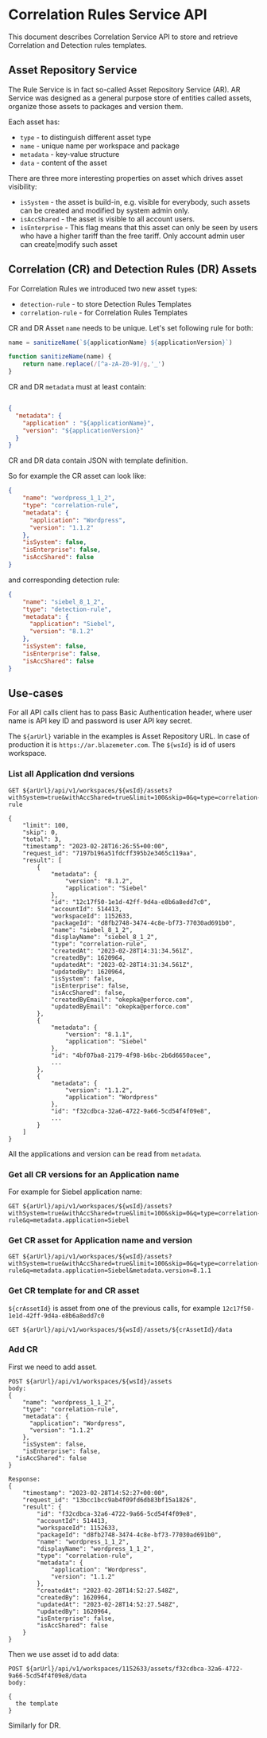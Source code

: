 # Correlation Rules Service API

This document describes Correlation Service API to store and retrieve Correlation and Detection rules templates.

## Asset Repository Service
The Rule Service is in fact so-called Asset Repository Service (AR). AR Service was designed as a general purpose store of 
entities called assets, organize those assets to packages and version them.

Each asset has:
* `type` - to distinguish different asset type
* `name` - unique name per workspace and package
* `metadata` - key-value structure
* `data` - content of the asset

There are three more interesting properties on asset which drives asset visibility:
* `isSystem` - the asset is build-in, e.g. visible for everybody, such assets can be created and modified by system admin only.
* `isAccShared` - the asset is visible to all account users.
* `isEnterprise` - This flag means that this asset can only be seen by users who have a higher tariff than the free tariff. Only account admin user can create|modify such asset

## Correlation (CR) and Detection Rules (DR) Assets

For Correlation Rules we introduced two new asset `type`s:
* `detection-rule` - to store Detection Rules Templates
* `correlation-rule` - for Correlation Rules Templates

CR and DR Asset `name` needs to be unique. Let's set following rule for both:


```javascript
name = sanitizeName(`${applicationName} ${applicationVersion}`)

function sanitizeName(name) {
    return name.replace(/[^a-zA-Z0-9]/g,'_')
}
```

CR and DR `metadata` must at least contain:

```json

{
  "metadata": {
    "application" : "${applicationName}",
    "version": "${applicationVersion}"
  }
}

```

CR and DR data contain JSON with template definition.

So for example the CR asset can look like:
```json
{
    "name": "wordpress_1_1_2",
    "type": "correlation-rule",
    "metadata": {
      "application": "Wordpress",
      "version": "1.1.2"
    },
  	"isSystem": false,
    "isEnterprise": false,
    "isAccShared": false
}
```
and corresponding detection rule:

```json
{
    "name": "siebel_8_1_2",
    "type": "detection-rule",
    "metadata": {
      "application": "Siebel",
      "version": "8.1.2"
    },
  	"isSystem": false,
    "isEnterprise": false,
    "isAccShared": false
}
```

## Use-cases

For all API calls client has to pass Basic Authentication header, where user name is API key ID and password is user API key secret.

The `${arUrl}` variable in the examples is Asset Repository URL. In case of production it is `https://ar.blazemeter.com`.
The `${wsId}` is id of users workspace.

### List all Application dnd versions

```
GET ${arUrl}/api/v1/workspaces/${wsId}/assets?withSystem=true&withAccShared=true&limit=100&skip=0&q=type=correlation-rule

{
    "limit": 100,
    "skip": 0,
    "total": 3,
    "timestamp": "2023-02-28T16:26:55+00:00",
    "request_id": "7197b196a51fdcff395b2e3465c119aa",
    "result": [
        {
            "metadata": {
                "version": "8.1.2",
                "application": "Siebel"
            },
            "id": "12c17f50-1e1d-42ff-9d4a-e8b6a8edd7c0",
            "accountId": 514413,
            "workspaceId": 1152633,
            "packageId": "d8fb2748-3474-4c8e-bf73-77030ad691b0",
            "name": "siebel_8_1_2",
            "displayName": "siebel_8_1_2",
            "type": "correlation-rule",
            "createdAt": "2023-02-28T14:31:34.561Z",
            "createdBy": 1620964,
            "updatedAt": "2023-02-28T14:31:34.561Z",
            "updatedBy": 1620964,
            "isSystem": false,
            "isEnterprise": false,
            "isAccShared": false,
            "createdByEmail": "okepka@perforce.com",
            "updatedByEmail": "okepka@perforce.com"
        },
        {
            "metadata": {
                "version": "8.1.1",
                "application": "Siebel"
            },
            "id": "4bf07ba8-2179-4f98-b6bc-2b6d6650acee",
            ...
        },
        {
            "metadata": {
                "version": "1.1.2",
                "application": "Wordpress"
            },
            "id": "f32cdbca-32a6-4722-9a66-5cd54f4f09e8",
            ...
        }
    ]
}
```

All the applications and version can be read from `metadata`.


### Get all CR versions for an Application name

For example for Siebel application name:
```
GET ${arUrl}/api/v1/workspaces/${wsId}/assets?withSystem=true&withAccShared=true&limit=100&skip=0&q=type=correlation-rule&q=metadata.application=Siebel
```

### Get CR asset for Application name and version

```
GET ${arUrl}/api/v1/workspaces/${wsId}/assets?withSystem=true&withAccShared=true&limit=100&skip=0&q=type=correlation-rule&q=metadata.application=Siebel&metadata.version=8.1.1
```

### Get CR template for and CR asset

`${crAssetId}` is asset from one of the previous calls, for example `12c17f50-1e1d-42ff-9d4a-e8b6a8edd7c0` 
```
GET ${arUrl}/api/v1/workspaces/${wsId}/assets/${crAssetId}/data
```

### Add CR

First we need to add asset.

```
POST ${arUrl}/api/v1/workspaces/${wsId}/assets
body: 
{
    "name": "wordpress_1_1_2",
    "type": "correlation-rule",
    "metadata": {
      "application": "Wordpress",
      "version": "1.1.2"
    },
  	"isSystem": false,
    "isEnterprise": false,
  "isAccShared": false
}

Response:
{
    "timestamp": "2023-02-28T14:52:27+00:00",
    "request_id": "13bcc1bcc9ab4f09fd6db83bf15a1826",
    "result": {
        "id": "f32cdbca-32a6-4722-9a66-5cd54f4f09e8",
        "accountId": 514413,
        "workspaceId": 1152633,
        "packageId": "d8fb2748-3474-4c8e-bf73-77030ad691b0",
        "name": "wordpress_1_1_2",
        "displayName": "wordpress_1_1_2",
        "type": "correlation-rule",
        "metadata": {
            "application": "Wordpress",
            "version": "1.1.2"
        },
        "createdAt": "2023-02-28T14:52:27.548Z",
        "createdBy": 1620964,
        "updatedAt": "2023-02-28T14:52:27.548Z",
        "updatedBy": 1620964,
        "isEnterprise": false,
        "isAccShared": false
    }
}
```

Then we use asset id to add data:

```
POST ${arUrl}/api/v1/workspaces/1152633/assets/f32cdbca-32a6-4722-9a66-5cd54f4f09e8/data
body:

{
  the template
}
```

Similarly for DR.







